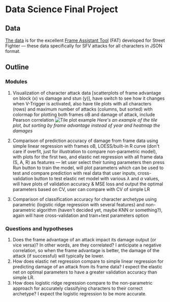 # Data Science Final Project

## Data

[The data](https://github.com/D4RKONION/fatsfvframedatajson) is for the excellent [Frame Assistant Tool](https://fullmeter.com/fatonline/) (FAT) developed for Street Fighter &mdash; these data specifically for SFV attacks for all characters in JSON format.

## Outline

### Modules

1. Visualization of character attack data \[scatterplots of frame advantage on block (x) vs damage and stun (y)\], have switch to see how it changes when V-Trigger is activated, also have tile plots with all characters (rows) and maximum number of attacks (columns, but sorted) with colormap for plotting both frames oB and damage of attack, include Pearson correlation
   ![Tile plot example](https://www.royfrancis.com/assets/images/posts/2015/2015-11-01-a-guide-to-elegant-tiled-heatmaps-in-r/measles-mod3.png)
   _Here's an example of the tile plot, but sorting by frame advantage instead of year and heatmap the damages_

2. Comparison of prediction accuracy of damage from frame data using simple linear regression with frames oB, LOESS/built-in R curve (don't care if overfit, just for illustration to compare non-parametric model), with plots for the first two, and elastic net regression with all frame data (S, A, R) as features &mdash; let user select their tuning parameters then press Run button to train the model, will plot parameters which can be used to test and compare prediction with real data that user inputs, cross-validation button to test elastic net model with various $\lambda$ and $\alpha$ values, will have plots of validation accuracy & MSE loss and output the optimal parameters based on CV, user can compare with CV of simple LR
3. Comparison of classification accuracy for character archetype using parametric (logistic ridge regression with several features) and non-parametric algorithm (haven't decided yet, maybe KNN or something?), again will have cross-validation and train+test parameters option

### Questions and hypotheses

1. Does the frame advantage of an attack impact its damage output (or vice versa)? In other words, are they correlated? I anticipate a negative correlation, so when the frame advantage is better, the damage of the attack (if successful) will typically be lower.
2. How does elastic net regression compare to simple linear regression for predicting damage of an attack from its frame data? I expect the elastic net on optimal parameters to have a greater validation accuracy than simple LR.
3. How does logistic ridge regression compare to the non-parametric approach for accurately classifying characters to their correct archetype? I expect the logistic regression to be more accurate.
